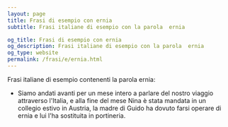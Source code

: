 ```yaml
---
layout: page
title: Frasi di esempio con ernia 
subtitle: Frasi italiane di esempio con la parola  ernia

og_title: Frasi di esempio con ernia 
og_description: Frasi italiane di esempio con la parola  ernia
og_type: website
permalink: /frasi/e/ernia.html
---
```


Frasi italiane di esempio contenenti la parola ernia:


- Siamo andati avanti per un mese intero a parlare del nostro viaggio attraverso l'Italia, e alla fine del mese Nina è stata mandata in un collegio estivo in Austria, la madre di Guido ha dovuto farsi operare di ernia e lui l'ha sostituita in portineria.
